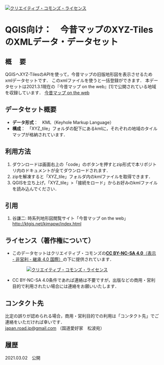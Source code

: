 <a rel="license" href="http://creativecommons.org/licenses/by-nc-sa/4.0/"><img alt="クリエイティブ・コモンズ・ライセンス" style="border-width:0" src="https://i.creativecommons.org/l/by-nc-sa/4.0/88x31.png" /></a>　
# QGIS向け：　今昔マップのXYZ-TilesのXMLデータ・データセット

## 概　 要    
QGISへXYZ-TilesのAPIを使って，今昔マップの旧版地形図を表示させるためxmlデータセットです．
このxmlファイルを使うと一括登録ができます．
本データセットは2021.3.1現在の『今昔マップ on the web』[1]で公開されている地域を収録しています．
[今昔マップ on the web](http://ktgis.net/kjmapw/tilemapservice.html   "今昔マップ on the web")


## データセット概要     
+ **データ形式**：　KML（Keyhole Markup Language）  
+ **構成**：　「XYZ_tile」フォルダの配下にあるkmlに，それぞれの地域のタイルマップが格納されています．

## 利用方法

1. ダウンロードは画面右上の「code」のボタンを押すとzip形式で本リポジトリ内のドキュメントが全てダウンロードされます．
1. zipを解凍すると「XYZ_tile」フォルダ内のkmlファイルを取得できます．
1. QGISを立ち上げ，「XYZ_tile」>「接続をロード」からお好みのkmlファイルを読み込んでください．


## 引用 

1. 谷謙二: 時系列地形図閲覧サイト「今昔マップ on the web」  
 http://ktgis.net/kjmapw/index.html  


## ライセンス（著作権について）
* このデータセットはクリエイティブ・コモンズの[**CC BY-NC-SA 4.0**（表示 - 非営利 - 継承 4.0 国際）](https://creativecommons.org/licenses/by-nc-sa/4.0/deed.ja)の下に提供されています．

　　　　　<a rel="license" href="http://creativecommons.org/licenses/by-nc-sa/4.0/"><img alt="クリエイティブ・コモンズ・ライセンス" style="border-width:0" src="https://i.creativecommons.org/l/by-nc-sa/4.0/88x31.png" /></a>

* CC BY-NC-SA 4.0条件であれば連絡は不要ですが，出版などの商用・営利目的で利用されたい場合には連絡をお願いいたします．  

## コンタクト先
比定の誤りが認められる場合，商用・営利目的での利用は「コンタクト先」でご連絡をいただければ幸いです．  
japan.road.jp@gmail.com （国道愛好家　松波宛）
  
## 履歴  

2021.03.02　公開  
